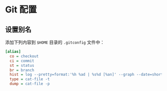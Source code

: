 # Git 配置

## 设置别名

添加下列内容到 `$HOME` 目录的 `.gitconfig` 文件中：

```ini
[alias]
  co = checkout
  ci = commit
  st = status
  br = branch
  hist = log --pretty=format:'%h %ad | %s%d [%an]' --graph --date=short
  type = cat-file -t
  dump = cat-file -p
```
